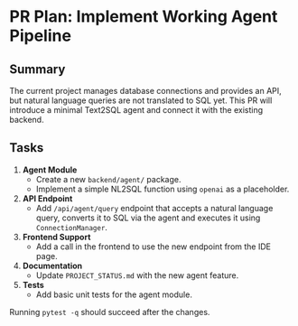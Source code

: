 # PR Plan: Implement Working Agent Pipeline

## Summary
The current project manages database connections and provides an API, but natural language queries are not translated to SQL yet. This PR will introduce a minimal Text2SQL agent and connect it with the existing backend.

## Tasks
1. **Agent Module**
   - Create a new `backend/agent/` package.
   - Implement a simple NL2SQL function using `openai` as a placeholder.
2. **API Endpoint**
   - Add `/api/agent/query` endpoint that accepts a natural language query, converts it to SQL via the agent and executes it using `ConnectionManager`.
3. **Frontend Support**
   - Add a call in the frontend to use the new endpoint from the IDE page.
4. **Documentation**
   - Update `PROJECT_STATUS.md` with the new agent feature.
5. **Tests**
   - Add basic unit tests for the agent module.

Running `pytest -q` should succeed after the changes.
